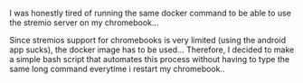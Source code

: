 I was honestly tired of running the same docker command to be able to use the stremio server on my chromebook... 

Since stremios support for chromebooks is very limited (using the android app sucks), the docker image has to be used... Therefore, I decided to make a simple bash script that automates this process without having to type the same long command everytime i restart my chromebook..

